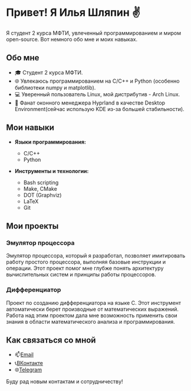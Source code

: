 # Привет! Я Илья Шляпин ✌️

Я студент 2 курса МФТИ, увлеченный программированием и миром open-source. Вот немного обо мне и моих навыках.

## Обо мне

- 🎓 Студент 2 курса МФТИ.
- 🌐 Увлекаюсь программированием на C/С++ и Python (особенно библиотеки numpy и matplotlib).
- 💻 Уверенный пользователь Linux, мой дистрибутив - Arch Linux.
- 🔧 Фанат оконного менеджера Hyprland в качестве Desktop Environment(сейчас использую KDE из-за большей стабильности).

## Мои навыки

- **Языки программирования:**
  - C/C++
  - Python

- **Инструменты и технологии:**
  - Bash scripting
  - Make, CMake
  - DOT (Graphviz)
  - LaTeX
  - Git

## Мои проекты

### Эмулятор процессора

Эмулятор процессора, который я разработал, позволяет имитировать работу простого процессора, выполняя базовые инструкции и операции. Этот проект помог мне глубже понять архитектуру вычислительных систем и принципы работы процессоров.

### Дифференциатор

Проект по созданию дифференциатора на языке C. Этот инструмент автоматически берет производные от математических выражений. Работа над этим проектом дала мне возможность применить свои знания в области математического анализа и программирования.

## Как связаться со мной

- 📫[Email](mailto:shlyapin2005@gmail.com)
- 📞[ВКонтакте](https://vk.com/semenov1ch)
- 🌐[Telegram](https://t.me/isshlyapin)
  
Буду рад новым контактам и сотрудничеству!
